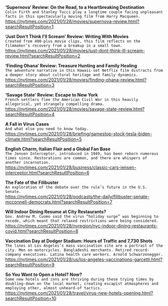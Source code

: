 **‘Supernova’ Review: On the Road, to a Heartbreaking Destination**\
`Colin Firth and Stanley Tucci play a longtime couple facing unpleasant facts in this spectacularly moving film from Harry Macqueen.`\
https://nytimes.com/2021/01/28/movies/supernova-review.html?searchResultPosition=1

**‘Just Don’t Think I’ll Scream’ Review: Writing With Movies**\
`Created from 400-plus movie clips, this film reflects on the filmmaker’s recovery from a breakup in a small town.`\
https://nytimes.com/2021/01/28/movies/just-dont-think-ill-scream-review.html?searchResultPosition=2

**‘Finding Ohana’ Review: Treasure Hunting and Family Healing**\
`The adventure narrative in this Hawaii-set Netflix film distracts from a deeper story about cultural heritage and family dynamics.`\
https://nytimes.com/2021/01/28/movies/finding-ohana-review.html?searchResultPosition=3

**‘Savage State’ Review: Escape to New York**\
`French settlers flee the American Civil War in this heavily allegorical, yet strangely compelling drama.`\
https://nytimes.com/2021/01/28/movies/savage-state-review.html?searchResultPosition=4

**A Fall in Virus Cases**\
`And what else you need to know today.`\
https://nytimes.com/2021/01/28/briefing/gamestop-stock-tesla-biden-climate.html?searchResultPosition=5

**English Charm, Italian Flair and a Global Fan Base**\
`The Jensen Interceptor, introduced in 1949, has been reborn numerous times since. Restorations are common, and there are whispers of another incarnation.`\
https://nytimes.com/2021/01/28/business/classic-cars-jensen-interceptor.html?searchResultPosition=6

**The Fate of the Filibuster**\
`An exploration of the debate over the rule’s future in the U.S. Senate.`\
https://nytimes.com/2021/01/28/podcasts/the-daily/filibuster-senate-mcconnell-democrats.html?searchResultPosition=7

**Will Indoor Dining Resume at City Restaurants?**\
`Gov. Andrew M. Cuomo said the virus “holiday surge” was beginning to recede, which meant that relaxed restrictions were being considered.`\
https://nytimes.com/2021/01/28/nyregion/nyc-indoor-dining-restaurants-covid.html?searchResultPosition=8

**Vaccination Day at Dodger Stadium: Hours of Traffic and 7,730 Shots**\
`The lines at Los Angeles’s mass vaccination site are a portrait of the city. Men on motorcycles. Bangladeshi merchants. Retired record-company executives. Latina health care workers. Arnold Schwarzenegger.`\
https://nytimes.com/2021/01/28/us/los-angeles-vaccinations-garcetti.html?searchResultPosition=9

**So You Want to Open a Hotel? Now?**\
`Some new hotels and inns are thriving during these trying times by doubling-down on the local market, creating escapist atmospheres and employing other, almost unheard-of tactics.`\
https://nytimes.com/2021/01/28/travel/virus-new-hotels-opening.html?searchResultPosition=10

